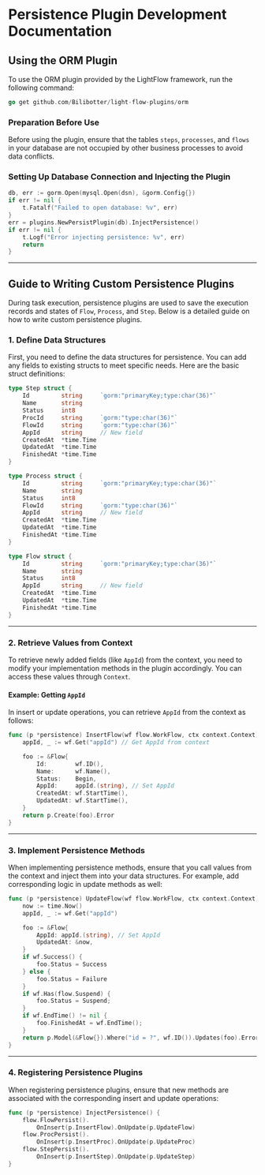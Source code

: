 # Persistence Plugin Development Documentation

## Using the ORM Plugin

To use the ORM plugin provided by the LightFlow framework, run the following command:

```go
go get github.com/Bilibotter/light-flow-plugins/orm
```

### Preparation Before Use

Before using the plugin, ensure that the tables `steps`, `processes`, and `flows` in your database are not occupied by other business processes to avoid data conflicts.

### Setting Up Database Connection and Injecting the Plugin

```go
db, err := gorm.Open(mysql.Open(dsn), &gorm.Config{})
if err != nil {
    t.Fatalf("Failed to open database: %v", err)
}
err = plugins.NewPersistPlugin(db).InjectPersistence()
if err != nil {
    t.Logf("Error injecting persistence: %v", err)
    return
}
```

------

## Guide to Writing Custom Persistence Plugins

During task execution, persistence plugins are used to save the execution records and states of `Flow`, `Process`, and `Step`. Below is a detailed guide on how to write custom persistence plugins.

### 1. Define Data Structures

First, you need to define the data structures for persistence. You can add any fields to existing structs to meet specific needs. Here are the basic struct definitions:

```go
type Step struct {
	Id         string     `gorm:"primaryKey;type:char(36)"`
	Name       string
	Status     int8
	ProcId     string     `gorm:"type:char(36)"`
	FlowId     string     `gorm:"type:char(36)"`
	AppId      string     // New field
	CreatedAt  *time.Time
	UpdatedAt  *time.Time
	FinishedAt *time.Time
}

type Process struct {
	Id         string     `gorm:"primaryKey;type:char(36)"`
	Name       string
	Status     int8
	FlowId     string     `gorm:"type:char(36)"`
	AppId      string     // New field
	CreatedAt  *time.Time
	UpdatedAt  *time.Time
	FinishedAt *time.Time
}

type Flow struct {
	Id         string     `gorm:"primaryKey;type:char(36)"`
	Name       string
	Status     int8
	AppId      string     // New field
	CreatedAt  *time.Time
	UpdatedAt  *time.Time
	FinishedAt *time.Time
}
```

------

### 2. Retrieve Values from Context

To retrieve newly added fields (like `AppId`) from the context, you need to modify your implementation methods in the plugin accordingly. You can access these values through `Context`.

#### Example: Getting `AppId`

In insert or update operations, you can retrieve `AppId` from the context as follows:

```go
func (p *persistence) InsertFlow(wf flow.WorkFlow, ctx context.Context) error {
	appId, _ := wf.Get("appId") // Get AppId from context

	foo := &Flow{
		Id:        wf.ID(),
		Name:      wf.Name(),
		Status:    Begin,
		AppId:     appId.(string), // Set AppId
		CreatedAt: wf.StartTime(),
		UpdatedAt: wf.StartTime(),
	}
	return p.Create(foo).Error
}
```

------

### 3. Implement Persistence Methods

When implementing persistence methods, ensure that you call values from the context and inject them into your data structures. For example, add corresponding logic in update methods as well:

```go
func (p *persistence) UpdateFlow(wf flow.WorkFlow, ctx context.Context) error {
	now := time.Now()
	appId, _ := wf.Get("appId")

	foo := &Flow{
        AppId: appId.(string), // Set AppId
		UpdatedAt: &now,
	}
	if wf.Success() {
		foo.Status = Success
	} else {
		foo.Status = Failure
	}
	if wf.Has(flow.Suspend) {
		foo.Status = Suspend;
	}
	if wf.EndTime() != nil {
		foo.FinishedAt = wf.EndTime();
	}
	return p.Model(&Flow{}).Where("id = ?", wf.ID()).Updates(foo).Error;
}
```

------

### 4. Registering Persistence Plugins

When registering persistence plugins, ensure that new methods are associated with the corresponding insert and update operations:

```go
func (p *persistence) InjectPersistence() {
	flow.FlowPersist().
        OnInsert(p.InsertFlow).OnUpdate(p.UpdateFlow)
	flow.ProcPersist().
        OnInsert(p.InsertProc).OnUpdate(p.UpdateProc)
	flow.StepPersist().
        OnInsert(p.InsertStep).OnUpdate(p.UpdateStep)
}
```
